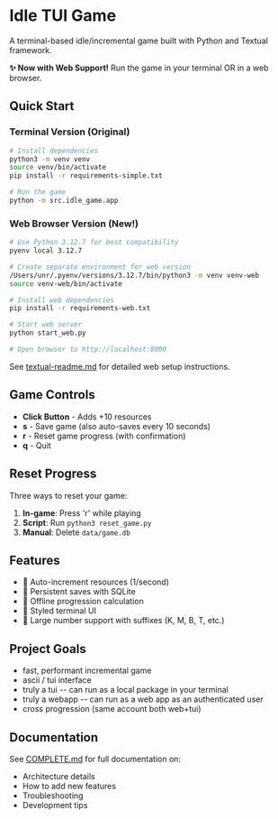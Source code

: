 # Idle TUI Game

A terminal-based idle/incremental game built with Python and Textual framework.

**✨ Now with Web Support!** Run the game in your terminal OR in a web browser.

## Quick Start

### Terminal Version (Original)

```bash
# Install dependencies
python3 -m venv venv
source venv/bin/activate
pip install -r requirements-simple.txt

# Run the game
python -m src.idle_game.app
```

### Web Browser Version (New!)

```bash
# Use Python 3.12.7 for best compatibility
pyenv local 3.12.7

# Create separate environment for web version
/Users/unr/.pyenv/versions/3.12.7/bin/python3 -m venv venv-web
source venv-web/bin/activate

# Install web dependencies
pip install -r requirements-web.txt

# Start web server
python start_web.py

# Open browser to http://localhost:8000
```

See [textual-readme.md](textual-readme.md) for detailed web setup instructions.

## Game Controls

- **Click Button** - Adds +10 resources
- **s** - Save game (also auto-saves every 10 seconds)
- **r** - Reset game progress (with confirmation)
- **q** - Quit

## Reset Progress

Three ways to reset your game:

1. **In-game**: Press 'r' while playing
2. **Script**: Run `python3 reset_game.py`
3. **Manual**: Delete `data/game.db`

## Features

- 🔄 Auto-increment resources (1/second)
- 💾 Persistent saves with SQLite
- 🌙 Offline progression calculation
- 🎨 Styled terminal UI
- 🔢 Large number support with suffixes (K, M, B, T, etc.)

## Project Goals

- fast, performant incremental game
- ascii / tui interface
- truly a tui -- can run as a local package in your terminal
- truly a webapp -- can run as a web app as an authenticated user
- cross progression (same account both web+tui)

## Documentation

See [COMPLETE.md](COMPLETE.md) for full documentation on:
- Architecture details
- How to add new features
- Troubleshooting
- Development tips
